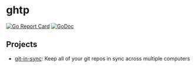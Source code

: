 ghtp
===

[![Go Report Card](https://goreportcard.com/badge/github.com/jychri/ghtp)](https://goreportcard.com/report/github.com/jychri/ghtp) [![GoDoc](https://godoc.org/github.com/jychri/ghtp?status.svg)](https://godoc.org/github.com/jychri/ghtp)

## Projects ## 

- [git-in-sync](https://github.com/jychri/git-in-sync): Keep all of
  your git repos in sync across multiple computers
